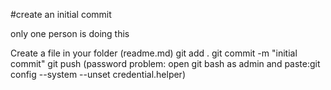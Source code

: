 #create an initial commit

only one person is doing this

Create a file in your folder (readme.md)
git add .
git commit -m "initial commit"
git push (password problem: open git bash as admin and paste:git config --system --unset credential.helper)
